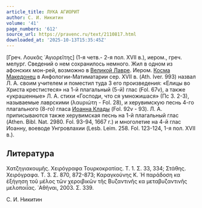 ```yaml
---
article_title: ЛУКА АГИОРИТ
author: С. И. Никитин
volume: '41'
page_numbers: '612'
source_url: https://pravenc.ru/text/2110817.html
downloaded_at: '2025-10-13T15:35:45Z'
---
```


[Греч. Λουκᾶς ῾Αγιορεῖτης] (1-я четв.- 2-я пол. XVII в.), иером., греч. мелург. Сведений о нем сохранилось немного. Жил в одном из афонских мон-рей, возможно в [Великой Лавре](<https://pravenc.ru/text/Великой Лавре.html>). Иером. [Косма Македонец](<https://pravenc.ru/text/Косма Македонец.html>) в Анфологии-Матиматарии сер. XVII в. (Ath. Iver. 993) назвал Л. А. своим учителем и поместил туда 3 его произведения: «Елицы во Христа крестистеся» на 1-й плагальный (5-й) глас (Fol. 67v), а также «украшенные» Л. А. стихи «Господи, что ся умножишася» (Пс 3. 2-3), называемые лаврскими (λαυριώτη - Fol. 28), и херувимскую песнь 4-го плагального (8-го) гласа [Иоанна Клады](<https://pravenc.ru/text/Иоанна Клады.html>) (Fol. 92v - 93). Л. А. приписываются также херувимская песнь на 1-й плагальный глас (Athen. Bibl. Nat. 2980. Fol. 93-94, 1667 г.) и многолетие на 4-й глас Иоанну, воеводе Унгровлахии (Lesb. Leim. 258. Fol. 123-124, 1-я пол. XVII в.).

## Литература

Χατζηγιακουμῆς. Χειρόγραφα Τουρκοκρατίας. Τ. 1. Σ. 33, 334; Στάθης. Χειρόγραφα. Τ. 3. Σ. 870, 872-873; Καραγκούνης Κ. ῾Η παράδοση κα ἐξήγηση τοῦ μέλος τῶν χεροιβικῶν τῆς Βυζαντινῆς κα μεταβυζαντινῆς μελοποιΐας. ᾿Αθῆναι, 2003. Σ. 339.

С. И. Никитин

